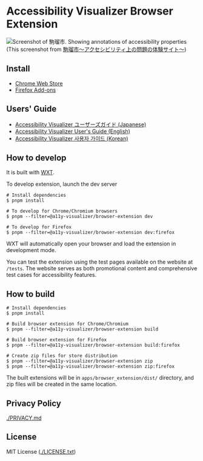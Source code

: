 # Accessibility Visualizer Browser Extension

![Screenshot of 駒瑠市. Showing annotations of accessibility properties](./a11y-visualizer-komarushi.jpg)
(This screenshot from [駒瑠市〜アクセシビリティ上の問題の体験サイト〜](https://a11yc.com/city-komaru/))

## Install

- [Chrome Web Store](https://chromewebstore.google.com/detail/accessibility-visualizer/idcacekakoknnpbfjcdhnkffgfbddnhk)
- [Firefox Add-ons](https://addons.mozilla.org/ja/firefox/addon/accessibility-visualizer/)

## Users' Guide

- [Accessibility Visualizer ユーザーズガイド (Japanese)](./docs/ja/UsersGuide.md)
- [Accessibility Visualizer User's Guide (English)](./docs/en/UsersGuide.md)
- [Accessibility Visualizer 사용자 가이드 (Korean)](./docs/ko/UsersGuide.md)

## How to develop

It is built with [WXT](https://wxt.dev/).

To develop extension, launch the dev server

```
# Install dependencies
$ pnpm install

# To develop for Chrome/Chromium browsers
$ pnpm --filter=@a11y-visualizer/browser-extension dev

# To develop for Firefox
$ pnpm --filter=@a11y-visualizer/browser-extension dev:firefox
```

WXT will automatically open your browser and load the extension in development mode.

You can test the extension using the test pages available on the website at `/tests`. The website serves as both promotional content and comprehensive test cases for accessibility features.

## How to build

```
# Install dependencies
$ pnpm install

# Build browser extension for Chrome/Chromium
$ pnpm --filter=@a11y-visualizer/browser-extension build

# Build browser extension for Firefox
$ pnpm --filter=@a11y-visualizer/browser-extension build:firefox

# Create zip files for store distribution
$ pnpm --filter=@a11y-visualizer/browser-extension zip
$ pnpm --filter=@a11y-visualizer/browser-extension zip:firefox
```

The built extensions will be in `apps/browser_extension/dist/` directory, and zip files will be created in the same location.

## Privacy Policy

[./PRIVACY.md](./PRIVACY.md)

## License

MIT License ([./LICENSE.txt](./LICENSE.txt))
